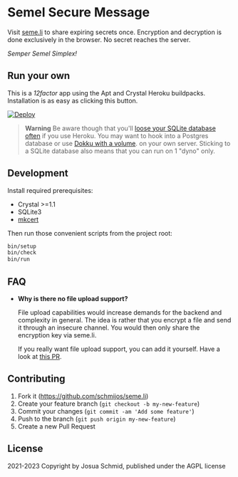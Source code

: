 # Semel Secure Message

Visit [seme.li](https://seme.li) to share expiring secrets once.
Encryption and decryption is done exclusively in the browser.
No secret reaches the server.

_Semper Semel Simplex!_

## Run your own

This is a _12factor_ app using the Apt and Crystal Heroku buildpacks.
Installation is as easy as clicking this button. 

[![Deploy](https://www.herokucdn.com/deploy/button.svg)](https://heroku.com/deploy)

> **Warning**
> Be aware though that you'll
[loose your SQLite database often](https://devcenter.heroku.com/articles/dynos#ephemeral-filesystem)
if you use Heroku. You may want to hook into a Postgres database
or use [Dokku with a volume](https://dokku.com/docs/advanced-usage/persistent-storage/).
on your own server.
Sticking to a SQLite database also means that you can run on 1 "dyno" only.

## Development

Install required prerequisites:

* Crystal >=1.1
* SQLite3
* [mkcert](https://github.com/FiloSottile/mkcert)

Then run those convenient scripts from the project root:

```sh
bin/setup
bin/check
bin/run
```

## FAQ

* **Why is there no file upload support?**

  File upload capabilities would increase demands for the backend and complexity in general.
  The idea is rather that you encrypt a file and send it through an insecure channel.
  You would then only share the encryption key via seme.li.
  
  If you really want file upload support, you can add it yourself.
  Have a look at [this PR](https://github.com/schmijos/seme.li/pull/3).

## Contributing

1. Fork it (<https://github.com/schmijos/seme.li>)
2. Create your feature branch (`git checkout -b my-new-feature`)
3. Commit your changes (`git commit -am 'Add some feature'`)
4. Push to the branch (`git push origin my-new-feature`)
5. Create a new Pull Request

## License

2021-2023 Copyright by Josua Schmid, published under the AGPL license
